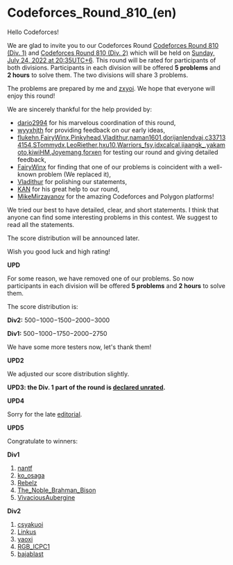 # Codeforces_Round_810_(en)

Hello Codeforces!

We are glad to invite you to our Codeforces Round [Codeforces Round 810 (Div. 1)](https://codeforces.com/contest/1710 "Codeforces Round 810 (Div. 1)") and [Codeforces Round 810 (Div. 2)](https://codeforces.com/contest/1711 "Codeforces Round 810 (Div. 2)") which will be held on [Sunday, July 24, 2022 at 20:35UTC+6](https://codeforces.com/https://www.timeanddate.com/worldclock/fixedtime.html?day=24&month=7&year=2022&hour=17&min=35&sec=0&p1=166). This round will be rated for participants of both divisions. Participants in each division will be offered **5 problems** and **2 hours** to solve them. The two divisions will share 3 problems.

The problems are prepared by me and [zxyoi](https://codeforces.com/profile/zxyoi "Candidate Master zxyoi"). We hope that everyone will enjoy this round!

We are sincerely thankful for the help provided by:

 * [dario2994](https://codeforces.com/profile/dario2994 "International Grandmaster dario2994") for his marvelous coordination of this round,
* [wyyxhjth](https://codeforces.com/profile/wyyxhjth "Master wyyxhjth") for providing feedback on our early ideas,
* [flukehn](https://codeforces.com/profile/flukehn "Master flukehn"),[FairyWinx](https://codeforces.com/profile/FairyWinx "Grandmaster FairyWinx"),[Pinkyhead](https://codeforces.com/profile/Pinkyhead "Candidate Master Pinkyhead"),[Vladithur](https://codeforces.com/profile/Vladithur "Master Vladithur"),[naman1601](https://codeforces.com/profile/naman1601 "Master naman1601"),[dorijanlendvaj](https://codeforces.com/profile/dorijanlendvaj "International Grandmaster dorijanlendvaj"),[c337134154](https://codeforces.com/profile/c337134154 "Expert c337134154"),[STommydx](https://codeforces.com/profile/STommydx "Expert STommydx"),[LeoRiether](https://codeforces.com/profile/LeoRiether "Master LeoRiether"),[hxu10](https://codeforces.com/profile/hxu10 "Candidate Master hxu10"),[Warriors_fsy](https://codeforces.com/profile/Warriors_fsy "Master Warriors_fsy"),[idxcalcal](https://codeforces.com/profile/idxcalcal "Master idxcalcal"),[jiaangk_](https://codeforces.com/profile/jiaangk_ "Master jiaangk_"),[yakamoto](https://codeforces.com/profile/yakamoto "Candidate Master yakamoto"),[kiwiHM](https://codeforces.com/profile/kiwiHM "Candidate Master kiwiHM"),[Joyemang](https://codeforces.com/profile/Joyemang "Master Joyemang"),[forxen](https://codeforces.com/profile/forxen "Master forxen") for testing our round and giving detailed feedback,
* [FairyWinx](https://codeforces.com/profile/FairyWinx "Grandmaster FairyWinx") for finding that one of our problems is coincident with a well-known problem (We replaced it),
* [Vladithur](https://codeforces.com/profile/Vladithur "Master Vladithur") for polishing our statements,
* [KAN](https://codeforces.com/profile/KAN "Legendary Grandmaster KAN") for his great help to our round,
* [MikeMirzayanov](https://codeforces.com/profile/MikeMirzayanov "Headquarters, MikeMirzayanov") for the amazing Codeforces and Polygon platforms!

We tried our best to have detailed, clear, and short statements. I think that anyone can find some interesting problems in this contest. We suggest to read all the statements.

The score distribution will be announced later.

Wish you good luck and high rating!

**UPD**

For some reason, we have removed one of our problems. So now participants in each division will be offered **5 problems** and **2 hours** to solve them.

The score distribution is:

**Div2:** 500−1000−1500−2000−3000

**Div1:** 500−1000−1750−2000−2750

We have some more testers now, let's thank them!

**UPD2**

We adjusted our score distribution slightly.

**UPD3: the Div. 1 part of the round is [declared unrated](https://codeforces.com/blog/entry/105221).**

**UPD4**

Sorry for the late [editorial](Tutorial_(en).md).

**UPD5**

Congratulate to winners:

**Div1**

 1. [nantf](https://codeforces.com/profile/nantf "International Grandmaster nantf")
2. [ko_osaga](https://codeforces.com/profile/ko_osaga "Legendary Grandmaster ko_osaga")
3. [Rebelz](https://codeforces.com/profile/Rebelz "Legendary Grandmaster Rebelz")
4. [The_Noble_Brahman_Bison](https://codeforces.com/profile/The_Noble_Brahman_Bison "Grandmaster The_Noble_Brahman_Bison")
5. [VivaciousAubergine](https://codeforces.com/profile/VivaciousAubergine "Legendary Grandmaster VivaciousAubergine")

**Div2**

 1. [csyakuoi](https://codeforces.com/profile/csyakuoi "Master csyakuoi")
2. [Linkus](https://codeforces.com/profile/Linkus "Master Linkus")
3. [yaoxi](https://codeforces.com/profile/yaoxi "Master yaoxi")
4. [RGB_ICPC1](https://codeforces.com/profile/RGB_ICPC1 "Master RGB_ICPC1")
5. [bajablast](https://codeforces.com/profile/bajablast "Expert bajablast")
